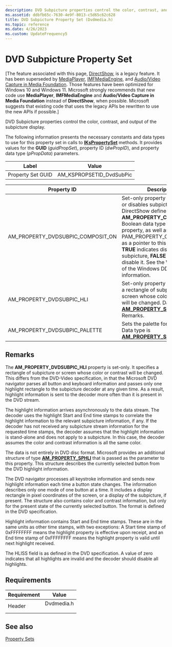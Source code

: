 ```yaml
---
description: DVD Subpicture properties control the color, contrast, and output of the subpicture display.
ms.assetid: ddbfb65c-7630-4e9f-8013-c5d65c62c628
title: DVD Subpicture Property Set (Dvdmedia.h)
ms.topic: reference
ms.date: 4/26/2023
ms.custom: UpdateFrequency5
---
```


# DVD Subpicture Property Set

\[The feature associated with this page, [DirectShow](/windows/win32/directshow/directshow), is a legacy feature. It has been superseded by [MediaPlayer](/uwp/api/Windows.Media.Playback.MediaPlayer), [IMFMediaEngine](/windows/win32/api/mfmediaengine/nn-mfmediaengine-imfmediaengine), and [Audio/Video Capture in Media Foundation](windows/win32/medfound/audio-video-capture-in-media-foundation). Those features have been optimized for Windows 10 and Windows 11. Microsoft strongly recommends that new code use **MediaPlayer**, **IMFMediaEngine** and **Audio/Video Capture in Media Foundation** instead of **DirectShow**, when possible. Microsoft suggests that existing code that uses the legacy APIs be rewritten to use the new APIs if possible.\]

DVD Subpicture properties control the color, contrast, and output of the subpicture display.

The following information presents the necessary constants and data types to use for this property set in calls to [**IKsPropertySet**](ikspropertyset.md) methods. It provides values for the **GUID** (*guidPropSet*), property ID (*dwPropID*), and property data type (*pPropData*) parameters.



| Label | Value |
|-------------------|----------------------------|
| Property Set GUID | AM\_KSPROPSETID\_DvdSubPic |



 



| Property ID                           | Description                                                                                                                                                                                                                                                                                                                                                              |
|---------------------------------------|--------------------------------------------------------------------------------------------------------------------------------------------------------------------------------------------------------------------------------------------------------------------------------------------------------------------------------------------------------------------------|
| AM\_PROPERTY\_DVDSUBPIC\_COMPOSIT\_ON | Set-only property that enables or disables subpicture display. DirectShow defines the **AM\_PROPERTY\_COMPOSIT\_ON** Boolean data type for this property, as well as PAM\_PROPERTY\_COMPOSIT\_ON as a pointer to this data type. **TRUE** indicates display the subpicture, **FALSE** indicates disable it. See the WDM portion of the Windows DDK for more information. |
| AM\_PROPERTY\_DVDSUBPIC\_HLI          | Set-only property that specifies a rectangle of subpicture or screen whose color or contrast will be changed. Data type is [**AM\_PROPERTY\_SPHLI**](/previous-versions/windows/desktop/api/Dvdmedia/ns-dvdmedia-am_property_sphli). See Remarks.                                                                                                                                                                                |
| AM\_PROPERTY\_DVDSUBPIC\_PALETTE      | Sets the palette for a subpicture. Data type is [**AM\_PROPERTY\_SPPAL**](/previous-versions/windows/desktop/api/Dvdmedia/ns-dvdmedia-am_property_sppal).                                                                                                                                                                                                                                                                        |



 

## Remarks

The **AM\_PROPERTY\_DVDSUBPIC\_HLI** property is set-only. It specifies a rectangle of subpicture or screen whose color or contrast will be changed. This differs from the DVD-Video specification, in that the Microsoft DVD navigator parses all button and keyboard information and passes only one highlight rectangle to the subpicture decoder at any given time. As a result, highlight information is sent to the decoder more often than it is present in the DVD stream.

The highlight information arrives asynchronously to the data stream. The decoder uses the highlight Start and End time stamps to correlate the highlight information to the relevant subpicture information, if any. If the decoder has not received any subpicture stream information for the requested time stamps, the decoder assumes that the highlight information is stand-alone and does not apply to a subpicture. In this case, the decoder assumes the color and contrast information is all the same color.

The data is not entirely in DVD disc format. Microsoft provides an additional structure of type [**AM\_PROPERTY\_SPHLI**](/previous-versions/windows/desktop/api/Dvdmedia/ns-dvdmedia-am_property_sphli) that is passed as the parameter to this property. This structure describes the currently selected button from the DVD highlight information.

The DVD navigator processes all keystroke information and sends new highlight information each time a button state changes. The information describes only one mode of one button at a time. It includes a display rectangle in pixel coordinates of the screen, or a display of the subpicture, if present. The structure also contains color and contrast information, but only for the present state of the currently selected button. The format is defined in the DVD specification.

Highlight information contains Start and End time stamps. These are in the same units as other time stamps, with two exceptions: A Start time stamp of 0xFFFFFFFF means the highlight property is effective upon receipt, and an End time stamp of 0xFFFFFFFF means the highlight property is valid until next highlight received.

The HLISS field is as defined in the DVD specification. A value of zero indicates that all highlights are invalid and the decoder should disable all highlights.

## Requirements



| Requirement | Value |
|-------------------|---------------------------------------------------------------------------------------|
| Header<br/> | <dl> <dt>Dvdmedia.h</dt> </dl> |



## See also

<dl> <dt>

[Property Sets](property-sets.md)
</dt> </dl>

 

 




